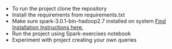 - To run the project clone the repository
- Install the requirements from requirements.txt
- Make sure spark-3.0.1-bin-hadoop2.7 installed on system [Find Installation Instructions here.](https://phoenixnap.com/kb/install-spark-on-windows-10)
- Run the project using Spark-exercises notebook
- Experiment with project creating your own queries
